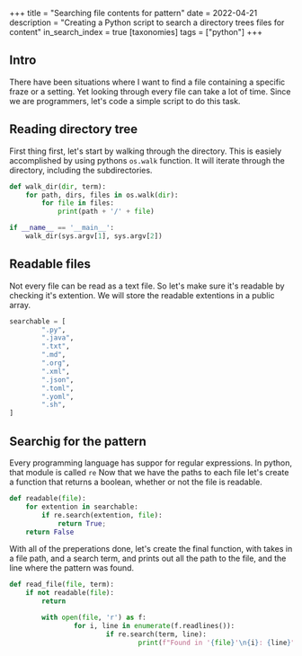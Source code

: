 +++
title = "Searching file contents for pattern"
date = 2022-04-21
description = "Creating a Python script to search a directory trees files for content"
in_search_index = true
[taxonomies]
tags = ["python"]
+++
## Intro
There have been situations where I want to find a file containing a specific fraze or a setting. Yet looking through every file can take a lot of time. Since we are programmers, let's code a simple script to do this task.

## Reading directory tree
First thing first, let's start by walking through the directory. This is easiely accomplished by using pythons `os.walk` function. It will iterate through the directory, including the subdirectories.
```python
def walk_dir(dir, term):
    for path, dirs, files in os.walk(dir):
        for file in files:
            print(path + '/' + file)

if __name__ == '__main__':
    walk_dir(sys.argv[1], sys.argv[2])
```

## Readable files
Not every file can be read as a text file. So let's make sure it's readable by checking it's extention. We will store the readable extentions in a public array.
```python
searchable = [
        ".py",
        ".java",
        ".txt",
        ".md",
        ".org",
        ".xml",
        ".json",
        ".toml",
        ".yoml",
        ".sh",
]
```
## Searchig for the pattern
Every programming language has suppor for regular expressions. In python, that module is called `re`
Now that we have the paths to each file let's create a function that returns a boolean, whether or not the file is readable.
```python
def readable(file):
    for extention in searchable:
        if re.search(extention, file):
            return True;
    return False
```
With all of the preperations done, let's create the final function, with takes in a file path, and a search term, and prints out all the path to the file, and the line where the pattern was found.
```python
def read_file(file, term):
    if not readable(file):
        return

		with open(file, 'r') as f:
				for i, line in enumerate(f.readlines()):
						if re.search(term, line):
								print(f"Found in '{file}'\n{i}: {line}")
```
